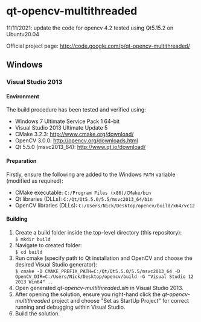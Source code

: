 qt-opencv-multithreaded
=======================

11/11/2021:
update the code for opencv 4.2
tested using Qt5.15.2 on Ubuntu20.04

Official project page: http://code.google.com/p/qt-opencv-multithreaded/

## Windows
### Visual Studio 2013
#### Environment
The build procedure has been tested and verified using:  
- Windows 7 Ultimate Service Pack 1 64-bit
- Visual Studio 2013 Ultimate Update 5  
- CMake 3.2.3: http://www.cmake.org/download/  
- OpenCV 3.0.0: http://opencv.org/downloads.html  
- Qt 5.5.0 (msvc2013_64): http://www.qt.io/download/

#### Preparation
Firstly, ensure the following are added to the Windows ```PATH``` variable (modified as required):  
- CMake executable: ```C:/Program Files (x86)/CMake/bin```  
- Qt libraries (DLLs): ```C:/Qt/Qt5.5.0/5.5/msvc2013_64/bin```  
- OpenCV libraries (DLLs): ```C:/Users/Nick/Desktop/opencv/build/x64/vc12```

#### Building
1. Create a build folder inside the top-level directory (this repository):  
```$ mkdir build```  
2. Navigate to created folder:  
```$ cd build```  
3. Run cmake (specify path to Qt installation and OpenCV and choose the desired Visual Studio generator):  
```$ cmake -D CMAKE_PREFIX_PATH=C:/Qt/Qt5.5.0/5.5/msvc2013_64 -D OpenCV_DIR=C:/Users/Nick/Desktop/opencv/build -G "Visual Studio 12 2013 Win64" ..```  
4. Open generated *qt-opencv-multithreaded.sln* in Visual Studio 2013.  
5. After opening the solution, ensure you right-hand click the *qt-opencv-multithreaded* project and choose "Set as StartUp Project" for correct running and debugging within Visual Studio.  
6. Build the solution.
